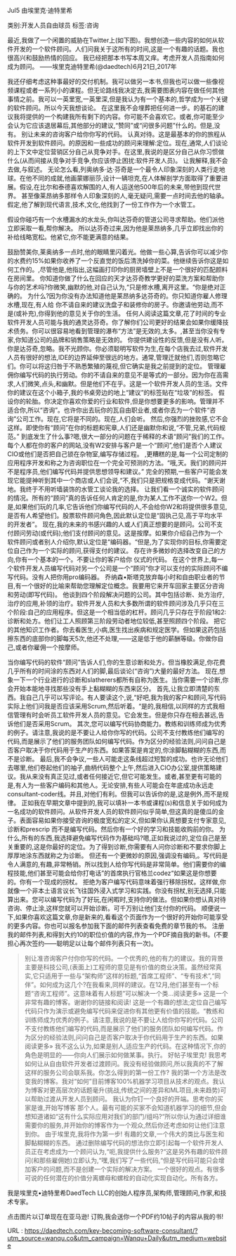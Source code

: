 Jul5 
 由埃里克·迪特里希 
  
 类别:开发人员自由球员 
 标签:咨询 
  
 最近,我做了一个闲置的威胁在Twitter上(如下图)。我想创造一些内容的如何从软件开发的一个软件顾问。人们问我关于这所有的时间,这是一个有趣的话题。我也很高兴和鼓励热情的回应。 
 我已经把那本书写本周又痒。考虑开发人员指南如何成为顾问。 
 ——埃里克迪特里希(@daedtech)6月21日,2017年 
  
 我还仔细考虑这种事最好的交付机制。我可以做另一本书,但我也可以做一些像视频课程或者一系列小的课程。但无论路线我决定去,我需要图表内容在做任何其他事情之前。我可以一英里宽,一英里深,但是我认为有一个基本的,哲学成为一个关键的软件顾问。所以今天我想谈论。 
 在这里我不会埋葬把任何进一步。的基石的建议我将提供的一个构建我所有剩下的内容。你可能不会喜欢它。或者,你可能至少会认为它应该退居幕后,其他部分的建议,“赞同”或“问很多问题”什么的。但是,没有。 
 别让未来的咨询客户给你你写的代码。 
 认真对待。这是最基本的你的旅程从软件开发到软件顾问。的原因和一些成功的顾问来理解:定位。现在,通常,人们谈论的上下文中定位营销区分自己从竞争对手。在这里,我说的是区分自己从你习惯做什么(从而间接从竞争对手竞争,你应该停止困扰:软件开发人员)。 
 让我解释,我不会去做,与叙述。 
 无论怎么看,列奥纳多·达·芬奇是一个最令人印象深刻的人类行走地球。在他不同的成就,他画蒙娜丽莎,设计一辆坦克,在人体解剖学方面取得了重要进展。假设,在比尔和泰德喜欢解围的人,有人运送他500年后的未来,带他到现代世界。 
 甚至像莱昂纳多那样令人印象深刻的人,毫无疑问,需要一点时间去他的轴承。假定,他了解到现代语言,技术,文化,他找到了一份工作作为一个水管工。 
  
 假设你碰巧有一个水槽漏水的水龙头,你叫达芬奇的管道公司寻求帮助。他们派他立即采取一看,帮你解决。 
 所以达芬奇过来,因为他是莱昂纳多,几乎立即找出你的补给线略宽松。他紧它,你不能更满意的结果。 
  
 鼓励赞美你,莱奥纳多一点时,他的眼睛里闪着光。他做一些心算,告诉你可以减少你的水费约15%如果你收养了一个反直觉的饭后清洗掉你的菜。他继续告诉你这是如何工作的。,尽管他是,他指出,这幅画打印你的厨房墙壁上不是一个很好的匹配颜料在房间里。 
 你知道你做了什么在回应的天才达芬奇教学更好的菜洗方案和帮助你与你的艺术吗?你微笑,幽默的他,对自己认为,“只是修水槽,离开这里。“你是绝对正确的。 
 为什么?因为你没有办法知道他是莱昂纳多达芬奇的。你只知道你雇人修理水槽,现在,有人给 
 你不请自来的建议洗盘子和装修你的房子。你邀请他劳动,而不是(或补充),你得到他的意见关于你的生活。 
 任何人阅读这篇文章,花了时间的专业软件开发人员可能与我的通灵达芬奇。你了解你们公司更好的结果会如果你缓降技术债务。你可以很容易地看到管理的瀑布“方法”是无效的,太多。,甚至当你没有专家,你知道公司的品牌和销售策略是无效的。 
 你提供建设性的反馈,但是没有人听。你是达芬奇,忽略。我不光顾你。你必须聪明写软件为生,在每个店我去过,软件开发人员有很好的想法,IDE的边界延伸至很远的地方。通常,管理迁就他们,否则忽略它们。你可以将这归咎于不熟悉繁殖的蔑视,但它确实是我之前提到的定位。 
 管理雇佣你编写代码的执行劳动。你的不请自来的意见不是等式的一部分。因为你在高需求,人们微笑,点头,和幽默。但是他们不在乎。这是一个软件开发人员的生活。文件你的建议在这个小箱子,我的书桌旁边的地上“建议”的标签贴在“垃圾”的标签。 
 假设你的轮胎。你决定你喜欢你爱的行业和软件,但是你想要更多的影响。管理并不适合你,所以“咨询”。也许你出去玩你的瓦自由职业者,或者你去为一个软件“咨询”公司工作。现在,它将是不同的。现在,人们会听。 
 然后,你强烈的挫败感,它不会这样。即使你有“顾问”在你的标题和宪章,人们还是幽默你和说,“不管,兄弟,代码规范。” 
 到底发生了什么事?嗯,很大一部分的问题在于稀释的术语“顾问”我们的工作。每个人都在你的客户的网站,没有W2安排与客户是一个“顾问”,他们是否个人建议CIO或他们是否把自己锁在杂物室,编写存储过程。 
 ,更糟糕的是,每一个公司定制的应用程序开发和称之为咨询职位在一个完全可预测的方法。“哦,天。我们的顾问并不是程序员,他们编写代码并提供思想领导和建议。” 
 完全的预期,一些客户可能会发现它能提神听到其中一个商店或人们会说,“不,我们只是把规格变成代码。“谢天谢地。我终于不用听墙装饰的水管工谈论我的选择。 
 让我们看一个诚实的软件顾问的情况。所有的“顾问”真的告诉任何人肯定的是,你为某人工作不送你一个W2。但是,如果他们玩的几率,它告诉他们你编写代码的人,不会给你W2和将提供很多意见,是否有人希望他们。股票软件顾问角色,因此默认定位是“固执己见,高于平均水平的开发者”。 
 现在,我的未来的书感兴趣的人或人们真正想要的是顾问。公司不支付顾问劳动(或代码);他们支付顾问的意见。这是按摩。如果你介绍自己作为一个软件顾问或者别人介绍你,默认定位是“编码器。“但是,为了实现你的目标,你需要定位自己作为一个实际的顾问,获得支付的建议。 
 存在许多微妙的选择改变自己的方向,你有一个基本的一个。不要让你的客户给你 
 仪式的代码。 
 在这个世界上,每一个软件开发人员编写代码对另一个公司是一个“顾问”你才可以支付的实际顾问不编写代码。没有人把你用pro编码器。 
 乔纳森•斯塔克放弃每小时和自由职业者的节目,有一个很好的比喻来帮助您理解定位概念。我要用它来开车回家主要区分咨询和劳动(即写代码)。 
 他谈到四个阶段解决问题的公司。其中包括诊断、处方治疗,治疗的应用,补领的治疗。软件开发人员和大多数所谓的软件顾问涉及几乎只在三个阶段:自己的应用程序。但这是一个相当低的杠杆。顾问几乎只存在于阶段1和2:诊断和处方。他们让工人照顾第三阶段劳动者地位较低,甚至照顾四个阶段。 
 把它的其他知识工作者。你去看医生,小病,医生找出疾病和规定医学。但如果这药包括擦东西的底部你的脚每天5次,他还不处理,——这是低于他的薪酬等级。你做你自己,或者你雇佣一个按摩师。 
  
 当你编写代码的软件“顾问”告诉人们,你的生意诊断和处方。但当橡胶满足,你花费几乎所有的时间涂的东西对人们的脚,最后谈论(“咨询”)大量的最好方法。 
 现在,想象一下一个行业进行的诊断和slatherers都所有自称为医生。当你需要一个诊断,你会开始本能地寻找那些没有手上黏糊糊的东西来区分。 
 首先,让我立即清楚的东西。我自己几乎可以写评论。有人要读这个,说,“好吧,我为我的客户和顾问,写代码实际上他们问我是否应该采用Scrum,然后听着。“是的,我相信,以同样的方式我相信管理有时会听员工软件开发人员的意见。它会发生。但是你只存在相去甚远,告诉他们是否采用Scrum。 
 其次,您可以编写代码协商能力。教练和训练师成为优秀的例子。请注意,我说的是不要让人给你你写的代码。公司不支付教练他们编写的代码,而是展示了他们的服务团队如何编写代码。作为区分的经验法则,问问自己是否客户取决于你代码用于生产的东西。如果答案是肯定的,你涂脚黏糊糊的东西,而不是诊断。 
 最后,我不会争议,一些人可能走这条线超过短暂的成功。也许无论他们去哪里,他们卷起他们的袖子,曲柄代码整个上午,然后进入CIO办公室,提供策略建议。我从来没有真正见过,或者任何接近它,但它可能发生。或者,甚至更有可能的是,有人为一些客户编码和其他人。无论安排,有些人可能会在年底成功永远走consultant-coder线。并且,对他们有利。但我可以告诉你的是,这是例外,而不是规律。 
 正如我在早期文章中提到的,我可以填补一本书或课程(s)和信息关于如何成为一名成功的软件顾问。从软件开发人员的软件顾问似乎简单,但这真的是傻瓜的金子。表面容易如果你接受咨询的极度宽松的定义,但如果你认真想要支付专家意见,诊断和prescrip 
 而不是编写代码。然后你有一个好的学习和技能收购前的你。 
 为什么,所有的东西,我选择避免编写代码作为基础吗?嗯,正如我说过的,定位自己是至关重要的,这是你最好的定位。为了得到诊断,你需要有人问你诊断和不要求你脚上厚厚地涂东西就称之为诊断。 
 但还有一个更微妙的原因,强调没有编码,。写代码是令人满意的,有趣,非常畅销。所以找到人给你写代码是非常简单。他们需要你的编程技能,他们甚至可能会给你打电话”的首席执行官格兰codez“如果这是你想要的。你有一个现成的拐杖。 
 拒绝为客户编写代码意味着强行移除拐杖。这样做,你就像一个非本土语言议长飞往国外浸入式学习和实践。你没有拐杖,别无选择,只能算出来。您可以编写代码为了好玩,在闲暇时,支持你的做法。但如果你想认真对待咨询、停止涂,这样您就可以开始诊断。可千万别让他们支付你的代码。 
 顺便说一下,如果你喜欢这篇文章,你是新来的,看看这个页面作为一个很好的开始你可能享受的更多内容。你也可以报名参加我下面的邮件列表查看免费的章节我的书。 
 注册我的邮件列表,和得到大约10的职位价值的内容,作为一个PDF摘自我的新书。(不要担心再次签约——聪明足以让每个邮件列表只有一次)。 
 >别让准咨询客户付你你写的代码。一个优秀的,他的有力的建议。我的背景主要是科技公司,(表面上)工程师的意见是有价值的商业决策。虽然经常真实,它只适用于一些与“架构师”这样的标题,“首席工程师”、“专有技术”,“同伴”。如何成为这几个?在我看来,同样的建议。在12月,他们甚至有一个标题“咨询工程师”。这意味着有人标题”可以解决一个类…阅读更多» 
 这是一个非常有趣的博客。谢谢你的链接和阅读! 
 这是一个有趣的想法;定位自己编写代码只作为演示或避免编写代码来促进你有其他更有价值的技能。“教练和训练师成为优秀的例子。请注意,我说的是不要让人给你你写的代码。公司不支付教练他们编写的代码,而是展示了他们的服务团队如何编写代码。作为区分的经验法则,问问自己是否客户取决于你代码用于生产的东西。如果阅读更多» 
 我不这么认为,如果是别人,适应生产的代码。在这种情况下,你的角色是明显的——你向人们展示如何做某事。执行。 
 好帖子埃里克! 
 我思考如何让从自由软件开发者过渡顾问。我没有经验做顾问,所以我真的不了解这样的服务公司会联系我。你怎么得到的第一份工作? 
 我的第一个方法是改变我的博客。我对“如何”目前博客100%机器学习项目从技术的观点。我认为博客对更高层次的话题毫升(挑战,传统之间的差异和ML项目,未来趋势)可以帮助过渡从开发人员到顾问。 
 我认为你钉一个良好的开端。思考你的买家是谁,开始写博客 
 那个人。最有可能的买家不会知道机器学习的细节,但会想知道诸如“这有什么实际应用对我们的部门/组吗?“所以你认为通过详细谁需要你的服务,并开始你的博客作为一个观众,然后你还考虑如何让他们注意到你。 
 由于埃里克,我将作为第一步! 
 有趣的文章,一个伟大的类比与医生和脚黏糊糊的东西。 
 通过删除编写代码的想法你立即引起每一个软件开发人员正在考虑成为一个顾问认为,“呃,我提供什么服务?“这是另外有趣的软件顾问(和那些雇佣她)立即认为,“嘿,我们写了一些代码,“但是写代码可能只会增加客户的问题,而不是创建一个实际的解决方案。 
 一个很好的观点。有很多可说的任何潜在的价值分离螺母和螺栓的自动化实现自动化。所有各方。 
  
 我是埃里克•迪特里希DaedTech LLC的创始人程序员,架构师,管理顾问,作家,和技术专家。 
  
  
 点击图片以订单现在在亚马逊! 
 订购,我会送你一个PDF约10帖子的内容从我的书! 
  
   
  URL : https://daedtech.com/key-becoming-software-consultant/?utm_source=wanqu.co&utm_campaign=Wanqu+Daily&utm_medium=website